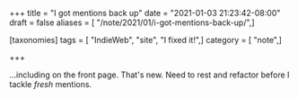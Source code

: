 +++
title = "I got mentions back up"
date = "2021-01-03 21:23:42-08:00"
draft = false
aliases = [ "/note/2021/01/i-got-mentions-back-up/",]

[taxonomies]
tags = [ "IndieWeb", "site", "I fixed it!",]
category = [ "note",]

+++

…including on the front page.
That's new.
Need to rest and refactor before I tackle _fresh_ mentions.